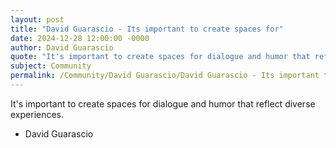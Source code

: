 ```yaml
---
layout: post
title: "David Guarascio - Its important to create spaces for"
date: 2024-12-28 12:00:00 -0000
author: David Guarascio
quote: "It's important to create spaces for dialogue and humor that reflect diverse experiences."
subject: Community
permalink: /Community/David Guarascio/David Guarascio - Its important to create spaces for
---
```


It's important to create spaces for dialogue and humor that reflect diverse experiences.

- David Guarascio
